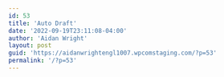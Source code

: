```yaml
---
id: 53
title: 'Auto Draft'
date: '2022-09-19T23:11:08-04:00'
author: 'Aidan Wright'
layout: post
guid: 'https://aidanwrightengl1007.wpcomstaging.com/?p=53'
permalink: '/?p=53'
---
```


